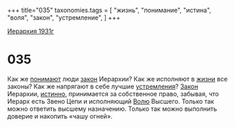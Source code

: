 +++
title="035"
taxonomies.tags = [
"жизнь",
"понимание",
"истина",
"воля",
"закон",
"устремление",
]
+++

[Иерархия 1931г](/agni/19312)

# 035
Как же [понимают](/tags/понимание) люди [закон](/tags/закон) Иерархии? Как же исполняют в [жизни](/tags/жизнь) все законы? Как же напрягают в себе лучшие [устремления](/tags/устремление)? [Закон](/tags/закон) Иерархии, [истинно](/tags/истина), принимается за собственное право, забывая, что Иерарх есть Звено Цепи и исполняющий [Волю](/tags/воля) Высшего. Только так можно ответить высшему назначению. Только так можно выполнить доверие и накопить «чашу огней».   

